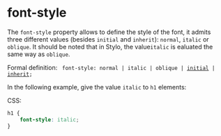 
# font-style 

The `font-style` property allows to define the style of the font, it admits three different values ​​(besides `initial` and `inherit`): `normal`, `italic` or `oblique`. It should be noted that in Stylo, the value ​​`italic` is ealuated the same way as `oblique`.

Formal definition: <code>
font-style: normal | italic | oblique
| [initial](#cssPropertyValuesInitial) 
| [inherit](#cssPropertyValuesInherit);</code>

In the following example, give the value `italic` to `h1` elements:

CSS:

``` css 
h1 {
    font-style: italic; 
}
```  